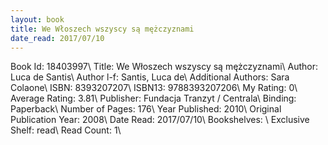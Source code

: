 ```yaml
---
layout: book
title: We Włoszech wszyscy są mężczyznami
date_read: 2017/07/10
---
```


Book Id: 18403997\ 
Title: We Włoszech wszyscy są mężczyznami\ 
Author: Luca de Santis\ 
Author l-f: Santis, Luca de\ 
Additional Authors: Sara Colaone\ 
ISBN: 8393207207\ 
ISBN13: 9788393207206\ 
My Rating: 0\ 
Average Rating: 3.81\ 
Publisher: Fundacja Tranzyt / Centrala\ 
Binding: Paperback\ 
Number of Pages: 176\ 
Year Published: 2010\ 
Original Publication Year: 2008\ 
Date Read: 2017/07/10\ 
Bookshelves: \ 
Exclusive Shelf: read\ 
Read Count: 1\ 

